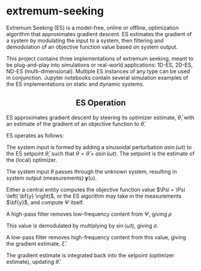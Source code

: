 # extremum-seeking

 Extremum Seeking (ES) is a model-free, online or offline, optimization algorithm that approximates gradient descent. ES estimates the gradient of a system by modulating the input to a system, then filtering and demodulation of an objective function value based on system output.

This project contains three implementations of extremum seeking, meant to be plug-and-play into simulations or real-world applications: 1D-ES, 2D-ES, ND-ES (multi-dimensional). Multiple ES instances of any type can be used in conjunction. Jupyter notebooks contain several simulation examples of the ES implementations on static and dynamic systems.


## <center> ES Operation </center>

ES approximates gradient descent by steering its optimizer estimate, $\hat{\theta}$, with an estimate of the gradient of an objective function to $\hat{\theta}$.

ES operates as follows:

The system input is formed by adding a sinusoidal perturbation $a \sin \left( \omega t \right)$ to the ES setpoint $\hat{\theta}$, such that $\theta = \hat{\theta} + a \sin \left( \omega t \right)$. The setpoint is the estimate of the (local) optimizer.

The system input $\theta$ passes through the unknown system, resulting in system output (measurements) $\textbf{y} \left( u \right)$.

Either a central entity computes the objective function value $\Psi = \Psi \left( \bf{y} \right)$, or the ES algorithm may take in the measurements $\bf{y}$, and compute $\Psi$ itself.

A high-pass filter removes low-frequency content from $\Psi$, giving $\rho$

This value is demodulated by multiplying by $\sin \left( \omega t \right)$, giving $\sigma$.

A low-pass filter removes high-frequency content from this value, giving the gradient estimate, $\hat{\xi}$.

The gradient estimate is integrated back into the setpoint (optimizer estimate), updating $\hat{\theta}$.

